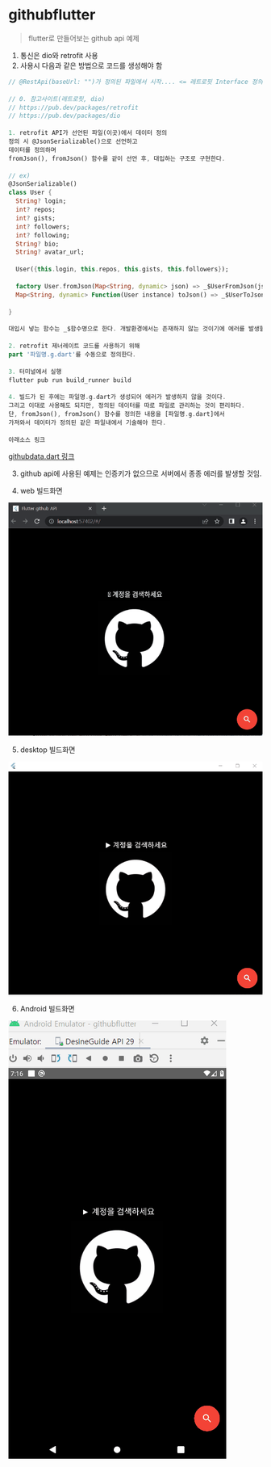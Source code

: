 # githubflutter
> flutter로 만들어보는 github api 예제

1. 통신은 dio와 retrofit 사용
2. 사용시 다음과 같은 방법으로 코드를 생성해야 함

~~~dart
// @RestApi(baseUrl: "")가 정의된 파일에서 시작.... <= 레트로핏 Interface 정의파일 (예제에서는 RestClient.dart)

// 0. 참고사이트(레트로핏, dio)
// https://pub.dev/packages/retrofit
// https://pub.dev/packages/dio

1. retrofit API가 선언된 파일(이곳)에서 데이터 정의
정의 시 @JsonSerializable()으로 선언하고
데이터를 정의하며  
fromJson(), fromJson() 함수를 같이 선언 후, 대입하는 구조로 구현한다. 

// ex)
@JsonSerializable()
class User {
  String? login;
  int? repos;
  int? gists;
  int? followers;
  int? following;
  String? bio;
  String? avatar_url;

  User({this.login, this.repos, this.gists, this.followers});

  factory User.fromJson(Map<String, dynamic> json) => _$UserFromJson(json);
  Map<String, dynamic> Function(User instance) toJson() => _$UserToJson;

}

대입시 넣는 함수는 _$함수명으로 한다. 개발환경에서는 존재하지 않는 것이기에 에러를 발생할 것이지만 무시한다.  

2. retrofit 제너레이트 코드를 사용하기 위해 
part '파일명.g.dart'를 수동으로 정의한다. 

3. 터미널에서 실행
flutter pub run build_runner build

4. 빌드가 된 후에는 파일명.g.dart가 생성되어 에러가 발생하지 않을 것이다. 
그리고 이대로 사용해도 되지만, 정의된 데이터를 따로 파일로 관리하는 것이 편리하다.
단, fromJson(), fromJson() 함수를 정의한 내용을 [파일명.g.dart]에서 
가져와서 데이터가 정의된 같은 파일내에서 기술해야 한다. 

아래소스 링크

~~~
[githubdata.dart 링크](/lib/api/githubdata.dart)

3. github api에 사용된 예제는 인증키가 없으므로 서버에서 종종 에러를 발생할 것임.

4. web 빌드화면

![](web.gif)

5. desktop 빌드화면

![](desktop.gif)

6. Android 빌드화면

![](android.gif)
